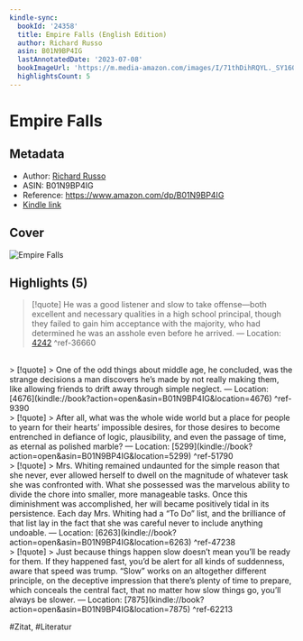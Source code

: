```yaml
---
kindle-sync:
  bookId: '24358'
  title: Empire Falls (English Edition)
  author: Richard Russo
  asin: B01N9BP4IG
  lastAnnotatedDate: '2023-07-08'
  bookImageUrl: 'https://m.media-amazon.com/images/I/71thDihRQYL._SY160.jpg'
  highlightsCount: 5
---
```

# Empire Falls
## Metadata
* Author: [Richard Russo](<https://www.goodreads.com/search?q=Richard Russo>)
* ASIN: B01N9BP4IG
* Reference: https://www.amazon.com/dp/B01N9BP4IG
* [Kindle link](kindle://book?action=open&asin=B01N9BP4IG)

## Cover
![Empire Falls](https://m.media-amazon.com/images/I/71thDihRQYL._SY160.jpg)

## Highlights (5)

> [!quote]
> He was a good listener and slow to take offense—both excellent and necessary qualities in a high school principal, though they failed to gain him acceptance with the majority, who had determined he was an asshole even before he arrived. — Location: [4242](kindle://book?action=open&asin=B01N9BP4IG&location=4242) ^ref-36660

<br>
> [!quote]
> One of the odd things about middle age, he concluded, was the strange decisions a man discovers he’s made by not really making them, like allowing friends to drift away through simple neglect. — Location: [4676](kindle://book?action=open&asin=B01N9BP4IG&location=4676) ^ref-9390

<br>
> [!quote]
> After all, what was the whole wide world but a place for people to yearn for their hearts’ impossible desires, for those desires to become entrenched in defiance of logic, plausibility, and even the passage of time, as eternal as polished marble? — Location: [5299](kindle://book?action=open&asin=B01N9BP4IG&location=5299) ^ref-51790

<br>
> [!quote]
> Mrs. Whiting remained undaunted for the simple reason that she never, ever allowed herself to dwell on the magnitude of whatever task she was confronted with. What she possessed was the marvelous ability to divide the chore into smaller, more manageable tasks. Once this diminishment was accomplished, her will became positively tidal in its persistence. Each day Mrs. Whiting had a “To Do” list, and the brilliance of that list lay in the fact that she was careful never to include anything undoable. — Location: [6263](kindle://book?action=open&asin=B01N9BP4IG&location=6263) ^ref-47238

<br>
> [!quote]
> Just because things happen slow doesn’t mean you’ll be ready for them. If they happened fast, you’d be alert for all kinds of suddenness, aware that speed was trump. “Slow” works on an altogether different principle, on the deceptive impression that there’s plenty of time to prepare, which conceals the central fact, that no matter how slow things go, you’ll always be slower. — Location: [7875](kindle://book?action=open&asin=B01N9BP4IG&location=7875) ^ref-62213

<br>

#Zitat, #Literatur
